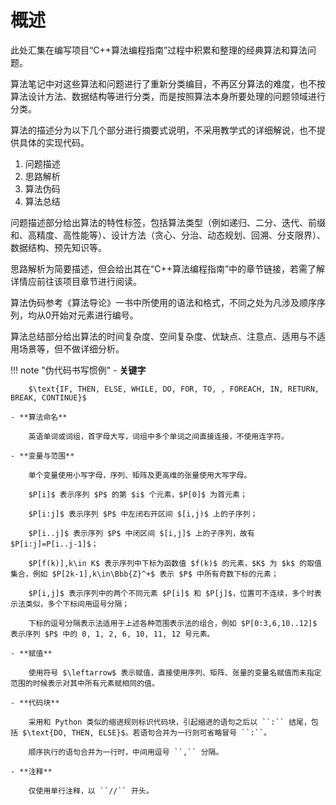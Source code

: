 # 概述

此处汇集在编写项目“C++算法编程指南”过程中积累和整理的经典算法和算法问题。

算法笔记中对这些算法和问题进行了重新分类编目，不再区分算法的难度，也不按算法设计方法、数据结构等进行分类，而是按照算法本身所要处理的问题领域进行分类。

算法的描述分为以下几个部分进行摘要式说明，不采用教学式的详细解说，也不提供具体的实现代码。

1. 问题描述
2. 思路解析
3. 算法伪码
4. 算法总结

问题描述部分给出算法的特性标签，包括算法类型（例如递归、二分、迭代、前缀和、高精度、高性能等）、设计方法（贪心、分治、动态规划、回溯、分支限界）、数据结构、预先知识等。

思路解析为简要描述，但会给出其在“C++算法编程指南”中的章节链接，若需了解详情应前往该项目章节进行阅读。

算法伪码参考《算法导论》一书中所使用的语法和格式，不同之处为凡涉及顺序序列，均从0开始对元素进行编号。

算法总结部分给出算法的时间复杂度、空间复杂度、优缺点、注意点、适用与不适用场景等，但不做详细分析。

!!! note "伪代码书写惯例"
    - **关键字**

        $\text{IF, THEN, ELSE, WHILE, DO, FOR, TO, , FOREACH, IN, RETURN, BREAK, CONTINUE}$

    - **算法命名**

        英语单词或词组，首字母大写，词组中多个单词之间直接连接，不使用连字符。

    - **变量与范围**

        单个变量使用小写字母，序列、矩阵及更高维的张量使用大写字母。

        $P[i]$ 表示序列 $P$ 的第 $i$ 个元素，$P[0]$ 为首元素；

        $P[i:j]$ 表示序列 $P$ 中左闭右开区间 $[i,j)$ 上的子序列；

        $P[i..j]$ 表示序列 $P$ 中闭区间 $[i,j]$ 上的子序列，故有 $P[i:j]=P[i..j-1]$；

        $P[f(k)],k\in K$ 表示序列中下标为函数值 $f(k)$ 的元素，$K$ 为 $k$ 的取值集合，例如 $P[2k-1],k\in\Bbb{Z}^+$ 表示 $P$ 中所有奇数下标的元素；

        $P[i,j]$ 表示序列中的两个不同元素 $P[i]$ 和 $P[j]$，位置可不连续，多个时表示法类似，多个下标间用逗号分隔；

        下标的逗号分隔表示法适用于上述各种范围表示法的组合，例如 $P[0:3,6,10..12]$ 表示序列 $P$ 中的 0, 1, 2, 6, 10, 11, 12 号元素。

    - **赋值**

        使用符号 $\leftarrow$ 表示赋值，直接使用序列、矩阵、张量的变量名赋值而未指定范围的时候表示对其中所有元素赋相同的值。

    - **代码块**

        采用和 Python 类似的缩进规则标识代码块，引起缩进的语句之后以 ``:`` 结尾，包括 $\text{DO, THEN, ELSE}$。若语句合并为一行则可省略冒号 ``:``。

        顺序执行的语句合并为一行时，中间用逗号 ``,`` 分隔。

    - **注释**

        仅使用单行注释，以 ``//`` 开头。


